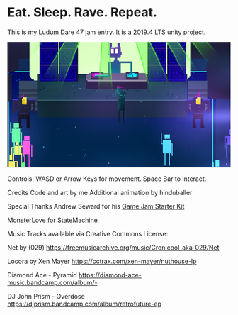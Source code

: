 # Eat. Sleep. Rave. Repeat.

This is my Ludum Dare 47 jam entry. It is a 2019.4 LTS unity project.

![](ss1.png)

Controls:
WASD or Arrow Keys for movement.
Space Bar to interact.

Credits
Code and art by me
Additional animation by hinduballer

Special Thanks
Andrew Seward for his [Game Jam Starter Kit](https://gitlab.com/ASeward/gamejamstarterkit)

[MonsterLove for StateMachine](https://github.com/thefuntastic/Unity3d-Finite-State-Machine)

Music
Tracks available via Creative Commons License:

Net by (029)
https://freemusicarchive.org/music/Cronicool_aka_029/Net

Locora by Xen Mayer
https://cctrax.com/xen-mayer/nuthouse-lp

Diamond Ace - Pyramid
https://diamond-ace-music.bandcamp.com/album/-

DJ John Prism - Overdose
https://djprism.bandcamp.com/album/retrofuture-ep